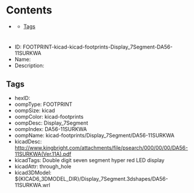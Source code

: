 



Contents
========

* [](#)
	* [Tags](#tags)

# 

- ID: FOOTPRINT-kicad-kicad-footprints-Display_7Segment-DA56-11SURKWA
- Name: 
- Description: 

## Tags

- hexID: 
- oompType: FOOTPRINT
- oompSize: kicad
- oompColor: kicad-footprints
- oompDesc: Display_7Segment
- oompIndex: DA56-11SURKWA
- oompName: kicad-footprints/Display_7Segment/DA56-11SURKWA
- kicadDesc: http://www.kingbright.com/attachments/file/psearch/000/00/00/DA56-11SURKWA(Ver.11A).pdf
- kicadTags: Double digit seven segment hyper red LED display
- kicadAttr: through_hole
- kicad3DModel: ${KICAD6_3DMODEL_DIR}/Display_7Segment.3dshapes/DA56-11SURKWA.wrl
